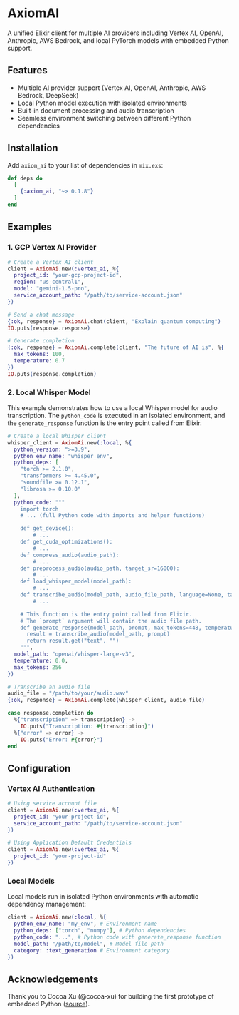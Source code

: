 # AxiomAI

A unified Elixir client for multiple AI providers including Vertex AI, OpenAI, Anthropic, AWS Bedrock, and local PyTorch models with embedded Python support.

## Features

-   Multiple AI provider support (Vertex AI, OpenAI, Anthropic, AWS Bedrock, DeepSeek)
-   Local Python model execution with isolated environments
-   Built-in document processing and audio transcription
-   Seamless environment switching between different Python dependencies

## Installation

Add `axiom_ai` to your list of dependencies in `mix.exs`:

```elixir
def deps do
  [
    {:axiom_ai, "~> 0.1.8"}
  ]
end
```

## Examples

### 1. GCP Vertex AI Provider

```elixir
# Create a Vertex AI client
client = AxiomAi.new(:vertex_ai, %{
  project_id: "your-gcp-project-id",
  region: "us-central1",
  model: "gemini-1.5-pro",
  service_account_path: "/path/to/service-account.json"
})

# Send a chat message
{:ok, response} = AxiomAi.chat(client, "Explain quantum computing")
IO.puts(response.response)

# Generate completion
{:ok, response} = AxiomAi.complete(client, "The future of AI is", %{
  max_tokens: 100,
  temperature: 0.7
})
IO.puts(response.completion)
```

### 2. Local Whisper Model

This example demonstrates how to use a local Whisper model for audio transcription. The `python_code` is executed in an isolated environment, and the `generate_response` function is the entry point called from Elixir.

```elixir
# Create a local Whisper client
whisper_client = AxiomAi.new(:local, %{
  python_version: ">=3.9",
  python_env_name: "whisper_env",
  python_deps: [
    "torch >= 2.1.0",
    "transformers >= 4.45.0",
    "soundfile >= 0.12.1",
    "librosa >= 0.10.0"
  ],
  python_code: """
    import torch
    # ... (full Python code with imports and helper functions)

    def get_device():
        # ...
    def get_cuda_optimizations():
        # ...
    def compress_audio(audio_path):
        # ...
    def preprocess_audio(audio_path, target_sr=16000):
        # ...
    def load_whisper_model(model_path):
        # ...
    def transcribe_audio(model_path, audio_file_path, language=None, task="transcribe"):
        # ...

    # This function is the entry point called from Elixir.
    # The `prompt` argument will contain the audio file path.
    def generate_response(model_path, prompt, max_tokens=448, temperature=0.0):
      result = transcribe_audio(model_path, prompt)
      return result.get("text", "")
    """,
  model_path: "openai/whisper-large-v3",
  temperature: 0.0,
  max_tokens: 256
})

# Transcribe an audio file
audio_file = "/path/to/your/audio.wav"
{:ok, response} = AxiomAi.complete(whisper_client, audio_file)

case response.completion do
  %{"transcription" => transcription} ->
    IO.puts("Transcription: #{transcription}")
  %{"error" => error} ->
    IO.puts("Error: #{error}")
end
```

## Configuration

### Vertex AI Authentication

```elixir
# Using service account file
client = AxiomAi.new(:vertex_ai, %{
  project_id: "your-project-id",
  service_account_path: "/path/to/service-account.json"
})

# Using Application Default Credentials
client = AxiomAi.new(:vertex_ai, %{
  project_id: "your-project-id"
})
```

### Local Models

Local models run in isolated Python environments with automatic dependency management:

```elixir
client = AxiomAi.new(:local, %{
  python_env_name: "my_env", # Environment name
  python_deps: ["torch", "numpy"], # Python dependencies
  python_code: "...", # Python code with generate_response function
  model_path: "/path/to/model", # Model file path
  category: :text_generation # Environment category
})
```

## Acknowledgements

Thank you to Cocoa Xu (@cocoa-xu) for building the first prototype of embedded Python ([source](https://github.com/livebook-dev/pythonx)).
